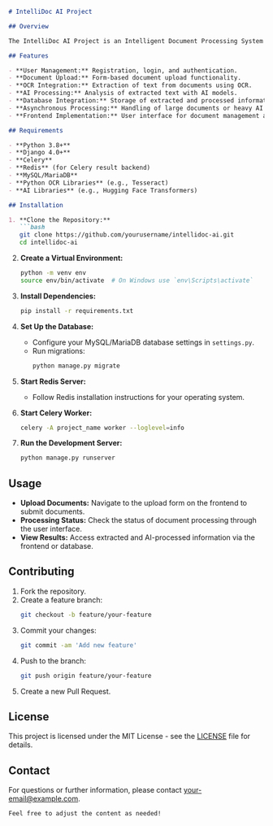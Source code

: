 ```markdown
# IntelliDoc AI Project

## Overview

The IntelliDoc AI Project is an Intelligent Document Processing System designed to automate the extraction and processing of text from various document types using OCR and AI technologies. It integrates Django for the backend, Python OCR libraries, and AI models for text analysis, with a MySQL/MariaDB database for storing results.

## Features

- **User Management:** Registration, login, and authentication.
- **Document Upload:** Form-based document upload functionality.
- **OCR Integration:** Extraction of text from documents using OCR.
- **AI Processing:** Analysis of extracted text with AI models.
- **Database Integration:** Storage of extracted and processed information in MySQL/MariaDB.
- **Asynchronous Processing:** Handling of large documents or heavy AI tasks using Celery.
- **Frontend Implementation:** User interface for document management and processing status.

## Requirements

- **Python 3.8+**
- **Django 4.0+**
- **Celery**
- **Redis** (for Celery result backend)
- **MySQL/MariaDB**
- **Python OCR Libraries** (e.g., Tesseract)
- **AI Libraries** (e.g., Hugging Face Transformers)

## Installation

1. **Clone the Repository:**
   ```bash
   git clone https://github.com/yourusername/intellidoc-ai.git
   cd intellidoc-ai
   ```

2. **Create a Virtual Environment:**
   ```bash
   python -m venv env
   source env/bin/activate  # On Windows use `env\Scripts\activate`
   ```

3. **Install Dependencies:**
   ```bash
   pip install -r requirements.txt
   ```

4. **Set Up the Database:**
   - Configure your MySQL/MariaDB database settings in `settings.py`.
   - Run migrations:
     ```bash
     python manage.py migrate
     ```

5. **Start Redis Server:**
   - Follow Redis installation instructions for your operating system.

6. **Start Celery Worker:**
   ```bash
   celery -A project_name worker --loglevel=info
   ```

7. **Run the Development Server:**
   ```bash
   python manage.py runserver
   ```

## Usage

- **Upload Documents:** Navigate to the upload form on the frontend to submit documents.
- **Processing Status:** Check the status of document processing through the user interface.
- **View Results:** Access extracted and AI-processed information via the frontend or database.

## Contributing

1. Fork the repository.
2. Create a feature branch:
   ```bash
   git checkout -b feature/your-feature
   ```
3. Commit your changes:
   ```bash
   git commit -am 'Add new feature'
   ```
4. Push to the branch:
   ```bash
   git push origin feature/your-feature
   ```
5. Create a new Pull Request.

## License

This project is licensed under the MIT License - see the [LICENSE](LICENSE) file for details.

## Contact

For questions or further information, please contact [your-email@example.com](mailto:your-email@example.com).
```
Feel free to adjust the content as needed!

